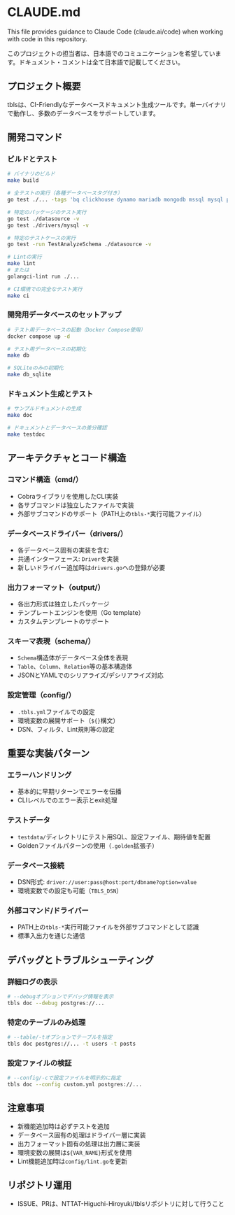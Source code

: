 # CLAUDE.md

This file provides guidance to Claude Code (claude.ai/code) when working with code in this repository.

このプロジェクトの担当者は、日本語でのコミュニケーションを希望しています。ドキュメント・コメントは全て日本語で記載してください。

## プロジェクト概要

tblsは、CI-Friendlyなデータベースドキュメント生成ツールです。単一バイナリで動作し、多数のデータベースをサポートしています。

## 開発コマンド

### ビルドとテスト
```bash
# バイナリのビルド
make build

# 全テストの実行（各種データベースタグ付き）
go test ./... -tags 'bq clickhouse dynamo mariadb mongodb mssql mysql postgres redshift snowflake spanner sqlite' -coverprofile=coverage.out -covermode=count

# 特定のパッケージのテスト実行
go test ./datasource -v
go test ./drivers/mysql -v

# 特定のテストケースの実行
go test -run TestAnalyzeSchema ./datasource -v

# Lintの実行
make lint
# または
golangci-lint run ./...

# CI環境での完全なテスト実行
make ci
```

### 開発用データベースのセットアップ
```bash
# テスト用データベースの起動（Docker Compose使用）
docker compose up -d

# テスト用データベースの初期化
make db

# SQLiteのみの初期化
make db_sqlite
```

### ドキュメント生成とテスト
```bash
# サンプルドキュメントの生成
make doc

# ドキュメントとデータベースの差分確認
make testdoc
```

## アーキテクチャとコード構造

### コマンド構造（cmd/）
- Cobraライブラリを使用したCLI実装
- 各サブコマンドは独立したファイルで実装
- 外部サブコマンドのサポート（PATH上の`tbls-*`実行可能ファイル）

### データベースドライバー（drivers/）
- 各データベース固有の実装を含む
- 共通インターフェース: `Driver`を実装
- 新しいドライバー追加時は`drivers.go`への登録が必要

### 出力フォーマット（output/）
- 各出力形式は独立したパッケージ
- テンプレートエンジンを使用（Go template）
- カスタムテンプレートのサポート

### スキーマ表現（schema/）
- `Schema`構造体がデータベース全体を表現
- `Table`、`Column`、`Relation`等の基本構造体
- JSONとYAMLでのシリアライズ/デシリアライズ対応

### 設定管理（config/）
- `.tbls.yml`ファイルでの設定
- 環境変数の展開サポート（`${}`構文）
- DSN、フィルタ、Lint規則等の設定

## 重要な実装パターン

### エラーハンドリング
- 基本的に早期リターンでエラーを伝播
- CLIレベルでのエラー表示とexit処理

### テストデータ
- `testdata/`ディレクトリにテスト用SQL、設定ファイル、期待値を配置
- Goldenファイルパターンの使用（`.golden`拡張子）

### データベース接続
- DSN形式: `driver://user:pass@host:port/dbname?option=value`
- 環境変数での設定も可能（`TBLS_DSN`）

### 外部コマンド/ドライバー
- PATH上の`tbls-*`実行可能ファイルを外部サブコマンドとして認識
- 標準入出力を通じた通信

## デバッグとトラブルシューティング

### 詳細ログの表示
```bash
# --debugオプションでデバッグ情報を表示
tbls doc --debug postgres://...
```

### 特定のテーブルのみ処理
```bash
# --table/-tオプションでテーブルを指定
tbls doc postgres://... -t users -t posts
```

### 設定ファイルの検証
```bash
# --config/-cで設定ファイルを明示的に指定
tbls doc --config custom.yml postgres://...
```

## 注意事項

- 新機能追加時は必ずテストを追加
- データベース固有の処理はドライバー層に実装
- 出力フォーマット固有の処理は出力層に実装
- 環境変数の展開は`${VAR_NAME}`形式を使用
- Lint機能追加時は`config/lint.go`を更新

## リポジトリ運用

- ISSUE、PRは、NTTAT-Higuchi-Hiroyuki/tblsリポジトリに対して行うこと
